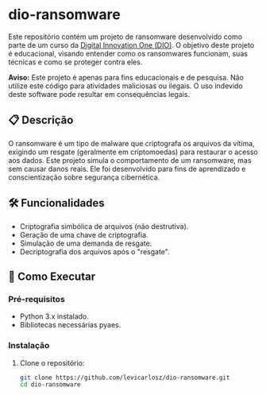 # dio-ransomware

Este repositório contém um projeto de ransomware desenvolvido como parte de um curso da [Digital Innovation One (DIO)](https://www.dio.me/). O objetivo deste projeto é educacional, visando entender como os ransomwares funcionam, suas técnicas e como se proteger contra eles.

**Aviso:** Este projeto é apenas para fins educacionais e de pesquisa. Não utilize este código para atividades maliciosas ou ilegais. O uso indevido deste software pode resultar em consequências legais.

## 📋 Descrição

O ransomware é um tipo de malware que criptografa os arquivos da vítima, exigindo um resgate (geralmente em criptomoedas) para restaurar o acesso aos dados. Este projeto simula o comportamento de um ransomware, mas sem causar danos reais. Ele foi desenvolvido para fins de aprendizado e conscientização sobre segurança cibernética.

## 🛠️ Funcionalidades

- Criptografia simbólica de arquivos (não destrutiva).
- Geração de uma chave de criptografia.
- Simulação de uma demanda de resgate.
- Decriptografia dos arquivos após o "resgate".

## 🚀 Como Executar

### Pré-requisitos

- Python 3.x instalado.
- Bibliotecas necessárias pyaes.

### Instalação

1. Clone o repositório:

   ```bash
   git clone https://github.com/levicarlosz/dio-ransomware.git
   cd dio-ransomware
